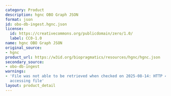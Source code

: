 ```yaml
---
category: Product
description: hgnc OBO Graph JSON
format: json
id: obo-db-ingest.hgnc.json
license:
  id: https://creativecommons.org/publicdomain/zero/1.0/
  label: CC0-1.0
name: hgnc OBO Graph JSON
original_source:
- hgnc
product_url: https://w3id.org/biopragmatics/resources/hgnc/hgnc.json
secondary_source:
- obo-db-ingest
warnings:
- 'File was not able to be retrieved when checked on 2025-08-14: HTTP 404 error when
  accessing file'
layout: product_detail
---
```

